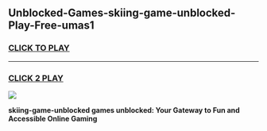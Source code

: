 
## Unblocked-Games-skiing-game-unblocked-Play-Free-umas1
<h3>
<a href="https://premium76.site?title=skiing-game-unblocked&ref=23A">CLICK TO PLAY</a></h3>
<hr>

<h3>
<a href="https://premium76.site?title=skiing-game-unblocked&ref=23A">CLICK 2 PLAY</a>
  
</h3>

<a href="https://premium76.site?title=skiing-game-unblocked&ref=23A"><img src="https://clearcache.store/games.png"></a>


**skiing-game-unblocked games unblocked: Your Gateway to Fun and Accessible Online Gaming**
